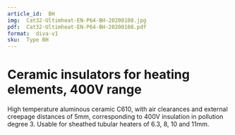 ```yaml
---
article_id:  BH
img:  Cat32-Ultimheat-EN-P64-BH-20200108.jpg
pdf:  Cat32-Ultimheat-EN-P64-BH-20200108.pdf
format:  diva-v1
sku:  Type BH
---
```


# Ceramic insulators for heating elements, 400V range

High temperature aluminous ceramic C610, with air clearances and external creepage distances of 5mm,
corresponding to 400V insulation in pollution degree 3.
Usable for sheathed tubular heaters of 6.3, 8, 10 and 11mm.

